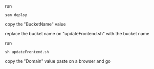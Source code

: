 run

`sam deploy`

copy the "BucketName" value

replace the bucket name on "updateFrontend.sh" with the bucket name

run

`sh updateFrontend.sh`

copy the "Domain" value
paste on a browser and go